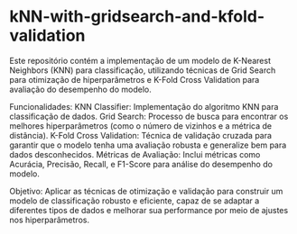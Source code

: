 # kNN-with-gridsearch-and-kfold-validation

Este repositório contém a implementação de um modelo de K-Nearest Neighbors (KNN) para classificação, utilizando técnicas de Grid Search para otimização de hiperparâmetros e K-Fold Cross Validation para avaliação do desempenho do modelo.

Funcionalidades:
KNN Classifier: Implementação do algoritmo KNN para classificação de dados.
Grid Search: Processo de busca para encontrar os melhores hiperparâmetros (como o número de vizinhos e a métrica de distância).
K-Fold Cross Validation: Técnica de validação cruzada para garantir que o modelo tenha uma avaliação robusta e generalize bem para dados desconhecidos.
Métricas de Avaliação: Inclui métricas como Acurácia, Precisão, Recall, e F1-Score para análise do desempenho do modelo.

Objetivo:
Aplicar as técnicas de otimização e validação para construir um modelo de classificação robusto e eficiente, capaz de se adaptar a diferentes tipos de dados e melhorar sua performance por meio de ajustes nos hiperparâmetros.


